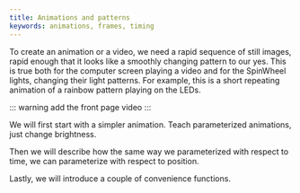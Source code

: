 ```yaml
---
title: Animations and patterns
keywords: animations, frames, timing
---
```


To create an animation or a video, we need a rapid sequence of still images, rapid enough that it looks like a smoothly changing pattern to our yes. This is true both for the computer screen playing a video and for the SpinWheel lights, changing their light patterns. For example, this is a short repeating animation of a rainbow pattern playing on the LEDs.

::: warning
add the front page video
:::

We will first start with a simpler animation. Teach parameterized animations, just change brightness.

Then we will describe how the same way we parameterized with respect to time, we can parameterize with respect to position.

Lastly, we will introduce a couple of convenience functions.
